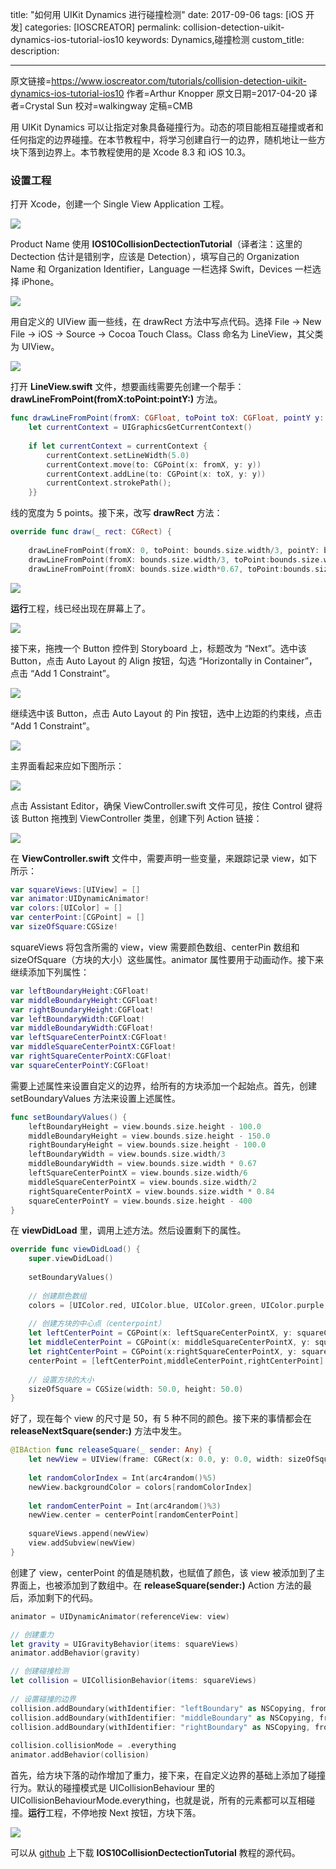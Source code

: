 title: "如何用 UIKit Dynamics 进行碰撞检测"
date: 2017-09-06
tags: [iOS 开发]
categories: [IOSCREATOR]
permalink: collision-detection-uikit-dynamics-ios-tutorial-ios10
keywords: Dynamics,碰撞检测
custom_title: 
description: 

---
原文链接=https://www.ioscreator.com/tutorials/collision-detection-uikit-dynamics-ios-tutorial-ios10
作者=Arthur Knopper
原文日期=2017-04-20
译者=Crystal Sun
校对=walkingway
定稿=CMB

<!--此处开始正文-->

用 UIKit Dynamics 可以让指定对象具备碰撞行为。动态的项目能相互碰撞或者和任何指定的边界碰撞。在本节教程中，将学习创建自行一的边界，随机地让一些方块下落到边界上。本节教程使用的是 Xcode 8.3 和 iOS 10.3。

<!--more-->

### 设置工程

打开 Xcode，创建一个 Single View Application 工程。

![](https://swift.gg/img/articles/collision-detection-uikit-dynamics-ios-tutorial-ios10/single-view-xcode-templateformat=1500w1504677793.38)

Product Name 使用 **IOS10CollisionDectectionTutorial**（译者注：这里的 Dectection 估计是错别字，应该是 Detection），填写自己的 Organization Name 和 Organization Identifier，Language 一栏选择 Swift，Devices 一栏选择 iPhone。

![](https://swift.gg/img/articles/collision-detection-uikit-dynamics-ios-tutorial-ios10/line-view-uiviewformat=1500w1504677799.47)

用自定义的 UIView 画一些线，在 drawRect 方法中写点代码。选择 File -> New File -> iOS -> Source -> Cocoa Touch Class。Class 命名为 LineView，其父类为 UIView。

![](https://swift.gg/img/articles/collision-detection-uikit-dynamics-ios-tutorial-ios10/line-view-uiviewformat=1500w1504677799.47)

打开 **LineView.swift** 文件，想要画线需要先创建一个帮手：**drawLineFromPoint(fromX:toPoint:pointY:)** 方法。

```swift
func drawLineFromPoint(fromX: CGFloat, toPoint toX: CGFloat, pointY y: CGFloat) {
    let currentContext = UIGraphicsGetCurrentContext()
        
    if let currentContext = currentContext {
        currentContext.setLineWidth(5.0)
        currentContext.move(to: CGPoint(x: fromX, y: y))
        currentContext.addLine(to: CGPoint(x: toX, y: y))
        currentContext.strokePath();
    }}
```

线的宽度为 5 points。接下来，改写 **drawRect** 方法：

```swift
override func draw(_ rect: CGRect) {
        
    drawLineFromPoint(fromX: 0, toPoint: bounds.size.width/3, pointY: bounds.size.height - 100.0)
    drawLineFromPoint(fromX: bounds.size.width/3, toPoint:bounds.size.width*0.67, pointY:bounds.size.height - 150.0)
    drawLineFromPoint(fromX: bounds.size.width*0.67, toPoint:bounds.size.width, pointY:bounds.size.height - 100.0)}
```

![](https://swift.gg/img/articles/collision-detection-uikit-dynamics-ios-tutorial-ios10/custom-class-identity-inspectorformat=500w1504677802.86)

**运行**工程，线已经出现在屏幕上了。

![](https://swift.gg/img/articles/collision-detection-uikit-dynamics-ios-tutorial-ios10/format=750w1504677808.44)

接下来，拖拽一个 Button 控件到 Storyboard 上，标题改为 “Next”。选中该 Button，点击 Auto Layout 的 Align 按钮，勾选 “Horizontally in Container”，点击 “Add 1 Constraint”。

![](https://swift.gg/img/articles/collision-detection-uikit-dynamics-ios-tutorial-ios10/auto-layout-horizontally-in-containerformat=750w1504677809.87)

继续选中该 Button，点击 Auto Layout 的 Pin 按钮，选中上边距的约束线，点击 “Add 1 Constraint”。

![](https://swift.gg/img/articles/collision-detection-uikit-dynamics-ios-tutorial-ios10/button-pin-to-topformat=750w1504677818.01)

主界面看起来应如下图所示：

![](https://swift.gg/img/articles/collision-detection-uikit-dynamics-ios-tutorial-ios10/collision-detection-storyboardformat=750w1504677819.34)

点击 Assistant Editor，确保 ViewController.swift 文件可见，按住 Control 键将该 Button 拖拽到 ViewController 类里，创建下列 Action 链接：

![](https://swift.gg/img/articles/collision-detection-uikit-dynamics-ios-tutorial-ios10/release%253Dsquare-actionformat=750w1504677820.03)

在 **ViewController.swift** 文件中，需要声明一些变量，来跟踪记录 view，如下所示：

```swift
var squareViews:[UIView] = []
var animator:UIDynamicAnimator!
var colors:[UIColor] = []
var centerPoint:[CGPoint] = []
var sizeOfSquare:CGSize!
```

squareViews 将包含所需的 view，view 需要颜色数组、centerPin 数组和 sizeOfSquare（方块的大小）这些属性。animator 属性要用于动画动作。接下来继续添加下列属性：

```swift
var leftBoundaryHeight:CGFloat!
var middleBoundaryHeight:CGFloat!
var rightBoundaryHeight:CGFloat!
var leftBoundaryWidth:CGFloat!
var middleBoundaryWidth:CGFloat!
var leftSquareCenterPointX:CGFloat!
var middleSquareCenterPointX:CGFloat!
var rightSquareCenterPointX:CGFloat!
var squareCenterPointY:CGFloat!
```

需要上述属性来设置自定义的边界，给所有的方块添加一个起始点。首先，创建 setBoundaryValues 方法来设置上述属性。

```swift
func setBoundaryValues() {
    leftBoundaryHeight = view.bounds.size.height - 100.0
    middleBoundaryHeight = view.bounds.size.height - 150.0
    rightBoundaryHeight = view.bounds.size.height - 100.0
    leftBoundaryWidth = view.bounds.size.width/3
    middleBoundaryWidth = view.bounds.size.width * 0.67
    leftSquareCenterPointX = view.bounds.size.width/6
    middleSquareCenterPointX = view.bounds.size.width/2
    rightSquareCenterPointX = view.bounds.size.width * 0.84
    squareCenterPointY = view.bounds.size.height - 400
}
```

在 **viewDidLoad** 里，调用上述方法。然后设置剩下的属性。

```swift
override func viewDidLoad() {
    super.viewDidLoad()
        
    setBoundaryValues()
            
    // 创建颜色数组
    colors = [UIColor.red, UIColor.blue, UIColor.green, UIColor.purple, UIColor.gray]
            
    // 创建方块的中心点（centerpoint）
    let leftCenterPoint = CGPoint(x: leftSquareCenterPointX, y: squareCenterPointY)
    let middleCenterPoint = CGPoint(x: middleSquareCenterPointX, y: squareCenterPointY)
    let rightCenterPoint = CGPoint(x:rightSquareCenterPointX, y: squareCenterPointY)
    centerPoint = [leftCenterPoint,middleCenterPoint,rightCenterPoint]
            
    // 设置方块的大小
    sizeOfSquare = CGSize(width: 50.0, height: 50.0) 
}
```

好了，现在每个 view 的尺寸是 50，有 5 种不同的颜色。接下来的事情都会在 **releaseNextSquare(sender:)** 方法中发生。

```swift
@IBAction func releaseSquare(_ sender: Any) {
    let newView = UIView(frame: CGRect(x: 0.0, y: 0.0, width: sizeOfSquare.width, height: sizeOfSquare.height))
        
    let randomColorIndex = Int(arc4random()%5)
    newView.backgroundColor = colors[randomColorIndex]
        
    let randomCenterPoint = Int(arc4random()%3)
    newView.center = centerPoint[randomCenterPoint]
        
    squareViews.append(newView)
    view.addSubview(newView)
}
```

创建了 view，centerPoint 的值是随机数，也赋值了颜色，该 view 被添加到了主界面上，也被添加到了数组中。在 **releaseSquare(sender:)** Action 方法的最后，添加剩下的代码。

```swift
animator = UIDynamicAnimator(referenceView: view)

// 创建重力
let gravity = UIGravityBehavior(items: squareViews)
animator.addBehavior(gravity)

// 创建碰撞检测
let collision = UICollisionBehavior(items: squareViews)
        
// 设置碰撞的边界
collision.addBoundary(withIdentifier: "leftBoundary" as NSCopying, from: CGPoint(x: 0.0,y: leftBoundaryHeight), to: CGPoint(x: leftBoundaryWidth, y: leftBoundaryHeight))
collision.addBoundary(withIdentifier: "middleBoundary" as NSCopying, from: CGPoint(x: view.bounds.size.width/3,y: middleBoundaryHeight), to: CGPoint(x: middleBoundaryWidth, y: middleBoundaryHeight))
collision.addBoundary(withIdentifier: "rightBoundary" as NSCopying, from: CGPoint(x: middleBoundaryWidth,y: rightBoundaryHeight), to: CGPoint(x: view.bounds.size.width, y: rightBoundaryHeight))
        
collision.collisionMode = .everything
animator.addBehavior(collision)
```

首先，给方块下落的动作增加了重力，接下来，在自定义边界的基础上添加了碰撞行为。默认的碰撞模式是 UICollisionBehaviour 里的 UICollisionBehaviourMode.everything，也就是说，所有的元素都可以互相碰撞。**运行**工程，不停地按 Next 按钮，方块下落。

![](https://swift.gg/img/articles/collision-detection-uikit-dynamics-ios-tutorial-ios10/collision-detection-simulatorformat=750w1504677820.83)

可以从 [github](https://github.com/ioscreator/ioscreator) 上下载 **IOS10CollisionDectectionTutorial** 教程的源代码。